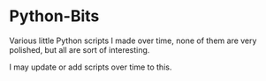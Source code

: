 # Python-Bits
Various little Python scripts I made over time, none of them are very polished, but all are sort of interesting. 

I may update or add scripts over time to this.
